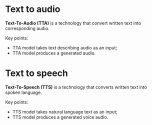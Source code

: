 # Text to audio
**Text-To-Audio (TTA)** is a technology that convert written text into corresponding audio.

Key points:
- TTA model takes text describing audio as an input;
- TTA model produces a generated audio.

# Text to speech
**Text-To-Speech (TTS)** is a technology that converts written text into spoken language.

Key points:
- TTS model takes natural language text as an input;
- TTS model produces a generated voice audio.
